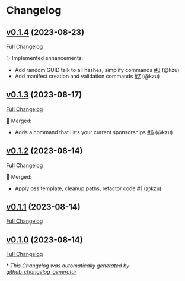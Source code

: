 # Changelog

## [v0.1.4](https://github.com/devlooped/gh-sponsors/tree/v0.1.4) (2023-08-23)

[Full Changelog](https://github.com/devlooped/gh-sponsors/compare/v0.1.3...v0.1.4)

:sparkles: Implemented enhancements:

- Add random GUID talk to all hashes, simplify commands [\#8](https://github.com/devlooped/gh-sponsors/pull/8) (@kzu)
- Add manifest creation and validation commands [\#7](https://github.com/devlooped/gh-sponsors/pull/7) (@kzu)

## [v0.1.3](https://github.com/devlooped/gh-sponsors/tree/v0.1.3) (2023-08-17)

[Full Changelog](https://github.com/devlooped/gh-sponsors/compare/v0.1.2...v0.1.3)

:twisted_rightwards_arrows: Merged:

- Adds a command that lists your current sponsorships [\#6](https://github.com/devlooped/gh-sponsors/pull/6) (@kzu)

## [v0.1.2](https://github.com/devlooped/gh-sponsors/tree/v0.1.2) (2023-08-14)

[Full Changelog](https://github.com/devlooped/gh-sponsors/compare/v0.1.1...v0.1.2)

:twisted_rightwards_arrows: Merged:

- Apply oss template, cleanup paths, refactor code [\#1](https://github.com/devlooped/gh-sponsors/pull/1) (@kzu)

## [v0.1.1](https://github.com/devlooped/gh-sponsors/tree/v0.1.1) (2023-08-14)

[Full Changelog](https://github.com/devlooped/gh-sponsors/compare/v0.1.0...v0.1.1)

## [v0.1.0](https://github.com/devlooped/gh-sponsors/tree/v0.1.0) (2023-08-14)

[Full Changelog](https://github.com/devlooped/gh-sponsors/compare/5d389ec5f8381a74a3a3614dc3b64c636514b487...v0.1.0)



\* *This Changelog was automatically generated by [github_changelog_generator](https://github.com/github-changelog-generator/github-changelog-generator)*
